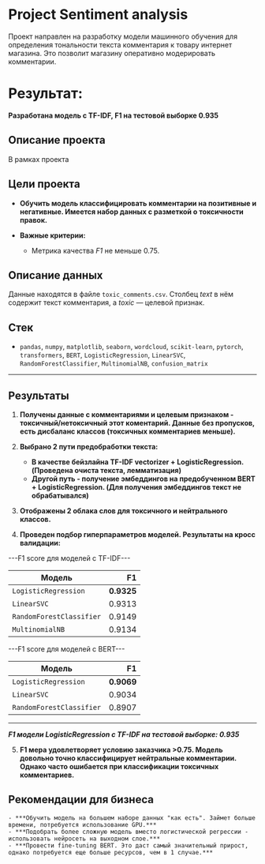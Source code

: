 # Project Sentiment analysis

Проект направлен на разработку модели машинного обучения для определения тональности текста комментария к товару интернет магазина. Это позволит магазину оперативно модерировать комментарии.

# Результат:
**Разработана модель с  TF-IDF, F1 на тестовой выборке 0.935**

## Описание проекта

В рамках проекта 

## Цели проекта

- **Обучить модель классифицировать комментарии на позитивные и негативные. Имеется набор данных с разметкой о токсичности правок.**

- **Важные критерии:**
    - Метрика качества *F1* не меньше 0.75.

## Описание данных

Данные находятся в файле `toxic_comments.csv`. Столбец *text* в нём содержит текст комментария, а *toxic* — целевой признак.

## Стек

- `pandas`, `numpy`, `matplotlib`, `seaborn`, `wordcloud`, `scikit-learn`, `pytorch`, `transformers`, `BERT`, `LogisticRegression`, `LinearSVC`, `RandomForestClassifier`, `MultinomialNB`, `confusion_matrix`

---

## Результаты

1. **Получены данные с комментариями и целевым признаком - токсичный/нетоксичный этот коментарий. Данные без пропусков, есть дисбаланс классов (токсичных комментариев меньше).**


2. **Выбрано 2 пути предобработки текста:**
    - **В качестве бейзлайна TF-IDF vectorizer + LogisticRegression. (Проведена очиста текста, лемматизация)**
    - **Другой путь - получение эмбеддингов на предобученном BERT + LogisticRegression. (Для получения эмбеддингов текст не обрабатывался)**
    

3. **Отображены 2 облака слов для токсичного и нейтрального классов.**


4. **Проведен подбор гиперпараметров моделей. Результаты на кросс валидации:**

---F1 score для моделей с TF-IDF---

| Модель                | F1 |
|-----------------------|---------------------:|
| `LogisticRegression`       | **0.9325**            |
| `LinearSVC` | 0.9313                 |
| `RandomForestClassifier` | 0.9149               |
| `MultinomialNB`    | 0.9134               |

---F1 score для моделей с BERT---

| Модель                | F1 |
|-----------------------|---------------------:|
| `LogisticRegression`       | **0.9069**            |
| `LinearSVC` | 0.9034                 |
| `RandomForestClassifier` | 0.8907           |

---

***F1 модели LogisticRegression с TF-IDF на тестовой выборке: 0.935***

5. **F1 мера удовлетворяет условию заказчика >0.75. Модель довольно точно классифицирует нейтральные комментарии. Однако часто ошибается при классификации токсичных комментариев.**


## Рекомендации для бизнеса

    - ***Обучить модель на большем наборе данных "как есть". Займет больше времени, потребуется использование GPU.***
    - ***Подобрать более сложную модель вместо логистической регрессии - использовать нейросеть на выходном слое.***
    - ***Провести fine-tuning BERT. Это даст самый значительный прирост, однако потребуется еще больше ресурсов, чем в 1 случае.***
